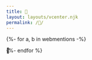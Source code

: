 ```yaml
---
title: 🐝
layout: layouts/vcenter.njk
permalink: /🐝/
---
```

<style>
.bee { position: absolute; }
@keyframes vertical {
	to { transform: translateY(100px); }
}
@keyframes horizontal {
	to { right: 100vw; }
}
main {
	overflow: hidden;
}
</style>
{%- for a, b in webmentions -%}
<div class="bee" style="top: {{ range(0, 500, 50) | random }}px; right: -{{ range(10, 200, 40) | random }}px; animation: horizontal {{ range(5, 15) | random }}s linear infinite, vertical {{ range(1, 3, 0.5) | random }}s alternate infinite ease-in-out;">🐝</div>
{%- endfor %}
<script>
window.onload = function() {
	window.addEgg && window.addEgg('🐝')
}
</script>